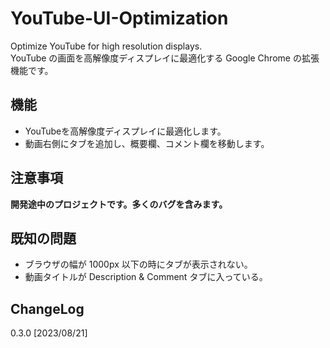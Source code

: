 # YouTube-UI-Optimization
Optimize YouTube for high resolution displays.<br>
YouTube の画面を高解像度ディスプレイに最適化する Google Chrome の拡張機能です。

## 機能
- YouTubeを高解像度ディスプレイに最適化します。
- 動画右側にタブを追加し、概要欄、コメント欄を移動します。

## 注意事項
**開発途中のプロジェクトです。多くのバグを含みます。**

## 既知の問題
- ブラウザの幅が 1000px 以下の時にタブが表示されない。
- 動画タイトルが Description & Comment タブに入っている。

## ChangeLog
0.3.0 [2023/08/21]
